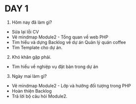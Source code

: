 # DAY 1
1. Hôm nay đã làm gì?
- Sửa lại lỗi CV 
- Vẽ mindmap Module2 - Tổng quan về web PHP
- Tìm hiểu và dựng Backlog về dự án Quản lý quán coffee
- Tìm Template cho dự án.
2. Khó khăn gặp phải.
- Tìm hiểu về nghiệp vụ đặt bàn trong dự án
3. Ngày mai làm gì?
- Vẽ mindmap Module2 - Lớp và hướng đối tượng trong PHP
- Hoàn thiện Backlog 
- Trả lời bộ câu hỏi Module2.
